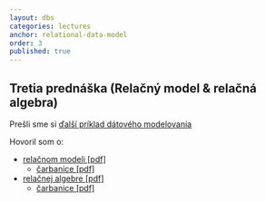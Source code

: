 ```yaml
---
layout: dbs
categories: lectures
anchor: relational-data-model
order: 3
published: true
---
```

## Tretia prednáška (Relačný model & relačná algebra)

Prešli sme si [ďalší príklad dátového modelovania](/lectures/files/03_01_DM_Practice.pdf)

Hovoril som o:

* [relačnom modeli [pdf]](/lectures/files/03_02_RelationalModel.pdf)
  * [čarbanice [pdf]](/lectures/files/03_relational_model_scrawls.pdf)
* [relačnej algebre [pdf]](/lectures/files/03_03_RelationalAlgebra.pdf)
  * [čarbanice [pdf]](/lectures/files/03_relational_algebra_scrawls.pdf)
